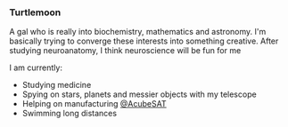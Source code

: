 ### Turtlemoon

A gal who is really into biochemistry, mathematics and astronomy. I'm basically trying to converge these interests into something creative.
After studying neuroanatomy, I think neuroscience will be fun for me

I am currently:
- Studying medicine
- Spying on stars, planets and messier objects with my telescope
- Helping on manufacturing [@AcubeSAT](https://acubesat.spacedot.gr/)
- Swimming long distances


<!--
**i2kmt/i2kmt** is a ✨ _special_ ✨ repository because its `README.md` (this file) appears on your GitHub profile.

Here are some ideas to get you started:

- 🔭 I’m currently working on ...
- 🌱 I’m currently learning ...
- 👯 I’m looking to collaborate on ...
- 🤔 I’m looking for help with ...
- 💬 Ask me about ...
- 📫 How to reach me: ...
- 😄 Pronouns: ...
- ⚡ Fun fact: ...
-->
